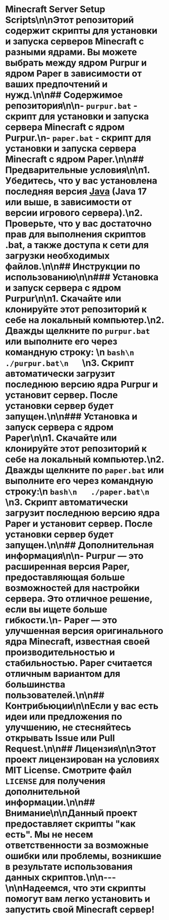 # Minecraft Server Setup Scripts\n\nЭтот репозиторий содержит скрипты для установки и запуска серверов Minecraft с разными ядрами. Вы можете выбрать между ядром Purpur и ядром Paper в зависимости от ваших предпочтений и нужд.\n\n## Содержимое репозитория\n\n- `purpur.bat` - скрипт для установки и запуска сервера Minecraft с ядром Purpur.\n- `paper.bat` - скрипт для установки и запуска сервера Minecraft с ядром Paper.\n\n## Предварительные условия\n\n1. Убедитесь, что у вас установлена последняя версия [Java](https://www.java.com) (Java 17 или выше, в зависимости от версии игрового сервера).\n2. Проверьте, что у вас достаточно прав для выполнения скриптов .bat, а также доступа к сети для загрузки необходимых файлов.\n\n## Инструкции по использованию\n\n### Установка и запуск сервера с ядром Purpur\n\n1. Скачайте или клонируйте этот репозиторий к себе на локальный компьютер.\n2. Дважды щелкните по `purpur.bat` или выполните его через командную строку: \n   ```bash\n   ./purpur.bat\n   ```\n3. Скрипт автоматически загрузит последнюю версию ядра Purpur и установит сервер. После установки сервер будет запущен.\n\n### Установка и запуск сервера с ядром Paper\n\n1. Скачайте или клонируйте этот репозиторий к себе на локальный компьютер.\n2. Дважды щелкните по `paper.bat` или выполните его через командную строку:\n   ```bash\n   ./paper.bat\n   ```\n3. Скрипт автоматически загрузит последнюю версию ядра Paper и установит сервер. После установки сервер будет запущен.\n\n## Дополнительная информация\n\n- **Purpur** — это расширенная версия Paper, предоставляющая больше возможностей для настройки сервера. Это отличное решение, если вы ищете больше гибкости.\n- **Paper** — это улучшенная версия оригинального ядра Minecraft, известная своей производительностью и стабильностью. Paper считается отличным вариантом для большинства пользователей.\n\n## Контрибьюции\n\nЕсли у вас есть идеи или предложения по улучшению, не стесняйтесь открывать Issue или Pull Request.\n\n## Лицензия\n\nЭтот проект лицензирован на условиях MIT License. Смотрите файл `LICENSE` для получения дополнительной информации.\n\n## Внимание\n\nДанный проект предоставляет скрипты \"как есть\". Мы не несем ответственности за возможные ошибки или проблемы, возникшие в результате использования данных скриптов.\n\n---\n\nНадеемся, что эти скрипты помогут вам легко установить и запустить свой Minecraft сервер!
